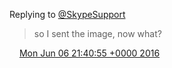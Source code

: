 Replying to [@SkypeSupport](https://twitter.com/SkypeSupport/status/738737215761702912)

> so I sent the image, now what?

<img src="../../media/tweet.ico" width="12" /> [Mon Jun 06 21:40:55 +0000 2016](https://twitter.com/DromerDenker/status/739935123496407040)